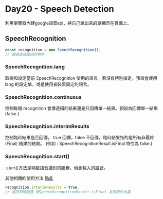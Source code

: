 # Day20 - Speech Detection
利用瀏覽器內建google語音api，將自己說出來的話顯示在頁面上。


## SpeechRecognition

```js
const recognition = new SpeechRecognition();
// 建造語音識別的物件
```
### SpeechRecognition.lang
取得和設定當前 SpeechRecognition 使用的語言。若沒有特別指定，預設會使用lang 的設定值，或是使用者裝置設定的語言。
### SpeechRecognition.continuous
控制每個 recognition 會傳連續的結果還是只回傳單一結果。預設為回傳單一結果 (false.)
### SpeechRecognition.interimResults
控制臨時結果是否回傳。 true 回傳，false 不回傳。臨時結果指的是所有非最終 (Final) 結果的結果。 (例如 : SpeechRecognitionResult.isFinal 特性為 false.)
### SpeechRecognition.start()
.start()方法是開啟語音識別的服務，偵測輸入的語音。

其他相關的使用方法 [點此](https://developer.mozilla.org/zh-TW/docs/Web/API/SpeechRecognition)

```js
recognition.interimResults = true;
// 返回即時語音 即SpeechRecognitionResult.isFinal 為否時的內容
```